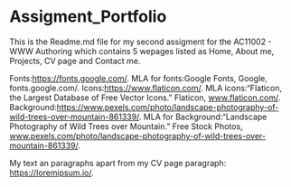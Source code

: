 # Assigment_Portfolio
This is the Readme.md file for my second assigment for the AC11002 - WWW Authoring which  contains 5 wepages listed as Home, About me, Projects, CV page and Contact me.

Fonts:https://fonts.google.com/.
MLA for fonts:Google Fonts, Google, fonts.google.com/.
Icons:https://www.flaticon.com/.
MLA icons:“Flaticon, the Largest Database of Free Vector Icons.” Flaticon, www.flaticon.com/.
Background:https://www.pexels.com/photo/landscape-photography-of-wild-trees-over-mountain-861339/.
MLA for Background:“Landscape Photography of Wild Trees over Mountain.” Free Stock Photos, www.pexels.com/photo/landscape-photography-of-wild-trees-over-mountain-861339/.


My text an paragraphs apart from my CV page paragraph: https://loremipsum.io/.
